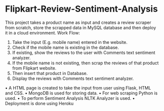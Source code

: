 # Flipkart-Review-Sentiment-Analysis
This project takes a product name as input and creates a review scraper from scratch, store the scrapped data in MySQL database and then deploy it in a cloud environment.
Work Flow:
  1.	Take the input (E.g. mobile name) entered in the website. 
  2.	Check if the mobile name is existing in the database.
  3.	If existing, show the reviews to the user with Comments text sentiment analyzer.
  4.	If the mobile name is not existing, then scrap the reviews of that product from Flipkart website.
  5.	Then insert that product in Database.
  6.	Display the reviews with Comments text sentiment analyzer.

•	A HTML page is created to take the input from user using Flask, HTML and CSS.
•	MongoDB is used for storing data.
•	For web scraping Python is used.
•	To perform Sentiment Analysis NLTK Analyzer is used.
•	Deployment is done using Heroku
